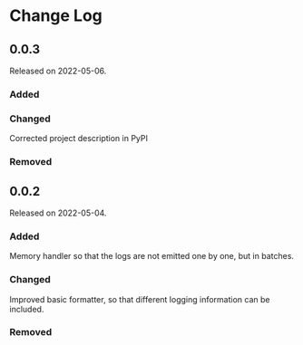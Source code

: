 # Change Log

## 0.0.3
Released on 2022-05-06.
### Added

### Changed
Corrected project description in PyPI

### Removed

## 0.0.2
Released on 2022-05-04.
### Added
Memory handler so that the logs are not emitted one by one, but in batches.

### Changed
Improved basic formatter, so that different logging information can be included.

### Removed